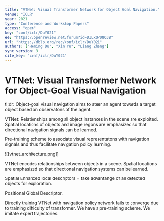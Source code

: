 ```yaml
---
title: "VTNet: Visual Transformer Network for Object Goal Navigation."
venue: "ICLR"
year: 2021
type: "Conference and Workshop Papers"
access: "open"
key: "conf/iclr/DuY021"
ee: "https://openreview.net/forum?id=DILxQP08O3B"
url: "https://dblp.org/rec/conf/iclr/DuY021"
authors: ["Heming Du", "Xin Yu", "Liang Zheng"]
sync_version: 3
cite_key: "conf/iclr/DuY021"
---
```

# VTNet: Visual Transformer Network for Object-Goal Visual Navigation

tl;dr: Object-goal visual navigation aims to steer an agent towards a target object based on observatons of the agent.

VTNet: Relationships among all object instances in the scene are exploited. Spatial locations of objects and image regons are emphasized so that directional navigation signals can be learned.

Pre-training scheme to associate visual representatons with navigation signals and thus facilitate navigation policy learning.

![[vtnet_architecture.png]]

VTNet encodes relationships between objects in a scene. Spatial locations are emphasized so that directional navigation systems can be learned.

Spatial Enhanced local descriptors = take advantange of all detected objects for exploration.

Positional Global Descriptor.

Directly training VTNet with navigation policy network fails to converge due to training difficulty of transformer. We have a pre-training scheme. We imitate expert trajectories.